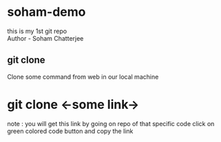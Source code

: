 # soham-demo
this is my 1st git repo
<br>
Author - Soham Chatterjee
<br>
## git clone
Clone some command from web in our local machine
# git clone <-some link->
note : you will get this link by going on repo of that specific code click on green colored code button and copy the link

